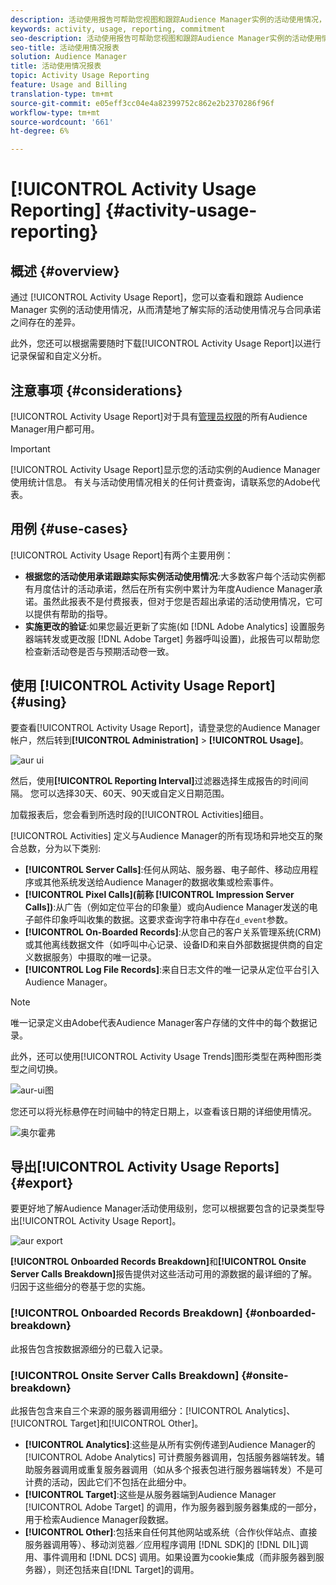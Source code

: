 ```yaml
---
description: 活动使用报告可帮助您视图和跟踪Audience Manager实例的活动使用情况，以便将实际使用情况与合同约定进行比较。
keywords: activity, usage, reporting, commitment
seo-description: 活动使用报告可帮助您视图和跟踪Audience Manager实例的活动使用情况，以便将实际使用情况与合同约定进行比较。
seo-title: 活动使用情况报表
solution: Audience Manager
title: 活动使用情况报表
topic: Activity Usage Reporting
feature: Usage and Billing
translation-type: tm+mt
source-git-commit: e05eff3cc04e4a82399752c862e2b2370286f96f
workflow-type: tm+mt
source-wordcount: '661'
ht-degree: 6%

---
```



# [!UICONTROL Activity Usage Reporting] {#activity-usage-reporting}

## 概述 {#overview}

通过 [!UICONTROL Activity Usage Report]，您可以查看和跟踪 Audience Manager 实例的活动使用情况，从而清楚地了解实际的活动使用情况与合同承诺之间存在的差异。

此外，您还可以根据需要随时下载[!UICONTROL Activity Usage Report]以进行记录保留和自定义分析。

## 注意事项 {#considerations}

[!UICONTROL Activity Usage Report]对于具有[管理员权限](edit-account-settings.md)的所有Audience Manager用户都可用。

>[!IMPORTANT]
>
>[!UICONTROL Activity Usage Report]显示您的活动实例的Audience Manager使用统计信息。 有关与活动使用情况相关的任何计费查询，请联系您的Adobe代表。

## 用例 {#use-cases}

[!UICONTROL Activity Usage Report]有两个主要用例：

* **根据您的活动使用承诺跟踪实际实例活动使用情况**:大多数客户每个活动实例都有月度估计的活动承诺，然后在所有实例中累计为年度Audience Manager承诺。虽然此报表不是付费报表，但对于您是否超出承诺的活动使用情况，它可以提供有帮助的指导。
* **实施更改的验证**:如果您最近更新了实施(如 [!DNL Adobe Analytics] 设置服务器端转发或更改服 [!DNL Adobe Target] 务器呼叫设置)，此报告可以帮助您检查新活动卷是否与预期活动卷一致。

## 使用 [!UICONTROL Activity Usage Report] {#using}

要查看[!UICONTROL Activity Usage Report]，请登录您的Audience Manager帐户，然后转到&#x200B;**[!UICONTROL Administration]** > **[!UICONTROL Usage]**。

![aur ui](assets/aur-ui.png)

然后，使用&#x200B;**[!UICONTROL Reporting Interval]**&#x200B;过滤器选择生成报告的时间间隔。 您可以选择30天、60天、90天或自定义日期范围。

加载报表后，您会看到所选时段的[!UICONTROL Activities]细目。

[!UICONTROL Activities] 定义与Audience Manager的所有现场和异地交互的聚合总数，分为以下类别:

* **[!UICONTROL Server Calls]**:任何从网站、服务器、电子邮件、移动应用程序或其他系统发送给Audience Manager的数据收集或检索事件。
* **[!UICONTROL Pixel Calls](前称 [!UICONTROL Impression Server Calls])**:从广告（例如定位平台的印象量）或向Audience Manager发送的电子邮件印象呼叫收集的数据。这要求查询字符串中存在`d_event`参数。
* **[!UICONTROL On-Boarded Records]**:从您自己的客户关系管理系统(CRM)或其他离线数据文件（如呼叫中心记录、设备ID和来自外部数据提供商的自定义数据服务）中摄取的唯一记录。
* **[!UICONTROL Log File Records]**:来自日志文件的唯一记录从定位平台引入Audience Manager。

>[!NOTE]
>
>唯一记录定义由Adobe代表Audience Manager客户存储的文件中的每个数据记录。

此外，还可以使用[!UICONTROL Activity Usage Trends]图形类型在两种图形类型之间切换。

![aur-ui图](assets/aur-ui-graphs.png)

您还可以将光标悬停在时间轴中的特定日期上，以查看该日期的详细使用情况。

![奥尔霍弗](assets/aur-hover.png)

## 导出[!UICONTROL Activity Usage Reports] {#export}

要更好地了解Audience Manager活动使用级别，您可以根据要包含的记录类型导出[!UICONTROL Activity Usage Report]。

![aur export](assets/aur-export.png)

**[!UICONTROL Onboarded Records Breakdown]**&#x200B;和&#x200B;**[!UICONTROL Onsite Server Calls Breakdown]**&#x200B;报告提供对这些活动可用的源数据的最详细的了解。 归因于这些细分的卷基于您的实施。

### [!UICONTROL Onboarded Records Breakdown] {#onboarded-breakdown}

此报告包含按数据源细分的已载入记录。

### [!UICONTROL Onsite Server Calls Breakdown] {#onsite-breakdown}

此报告包含来自三个来源的服务器调用细分：[!UICONTROL Analytics]、[!UICONTROL Target]和[!UICONTROL Other]。

* **[!UICONTROL Analytics]**:这些是从所有实例传递到Audience Manager的 [!UICONTROL Adobe Analytics] 可计费服务器调用，包括服务器端转发。辅助服务器调用或重复服务器调用（如从多个报表包进行服务器端转发）不是可计费的活动，因此它们不包括在此细分中。
* **[!UICONTROL Target]**:这些是从服务器端到Audience Manager [!UICONTROL Adobe Target] 的调用，作为服务器到服务器集成的一部分，用于检索Audience Manager段数据。
* **[!UICONTROL Other]**:包括来自任何其他网站或系统（合作伙伴站点、直接服务器调用等）、移动浏览器／应用程序调用 [!DNL SDK]的 [!DNL DIL]调用、事件调用和 [!DNL DCS] 调用。如果设置为cookie集成（而非服务器到服务器），则还包括来自[!DNL Target]的调用。
